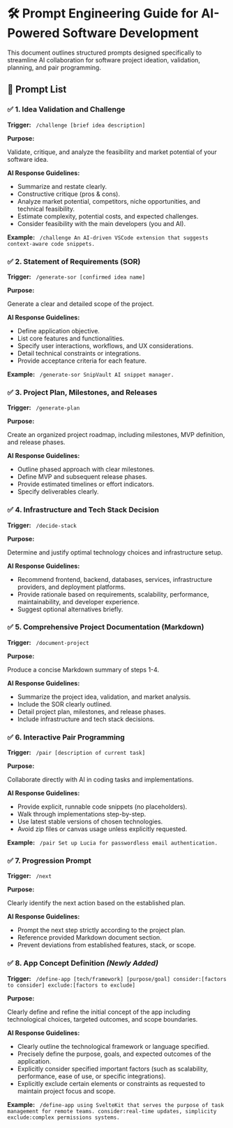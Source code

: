 # 🛠️ **Prompt Engineering Guide for AI-Powered Software Development**

This document outlines structured prompts designed specifically to streamline AI collaboration for software project ideation, validation, planning, and pair programming.

## 🚩 **Prompt List**

### ✅ **1. Idea Validation and Challenge**

**Trigger:** `  /challenge [brief idea description]   `

**Purpose:**

Validate, critique, and analyze the feasibility and market potential of your software idea.

**AI Response Guidelines:**

* Summarize and restate clearly.
* Constructive critique (pros & cons).
* Analyze market potential, competitors, niche opportunities, and technical feasibility.
* Estimate complexity, potential costs, and expected challenges.
* Consider feasibility with the main developers (you and AI).

**Example:** `  /challenge An AI-driven VSCode extension that suggests context-aware code snippets.   `

### ✅ **2. Statement of Requirements (SOR)**

**Trigger:** `  /generate-sor [confirmed idea name]   `

**Purpose:**

Generate a clear and detailed scope of the project.

**AI Response Guidelines:**

* Define application objective.
* List core features and functionalities.
* Specify user interactions, workflows, and UX considerations.
* Detail technical constraints or integrations.
* Provide acceptance criteria for each feature.

**Example:** `  /generate-sor SnipVault AI snippet manager.   `

### ✅ **3. Project Plan, Milestones, and Releases**

**Trigger:** `  /generate-plan   `

**Purpose:**

Create an organized project roadmap, including milestones, MVP definition, and release phases.

**AI Response Guidelines:**

* Outline phased approach with clear milestones.
* Define MVP and subsequent release phases.
* Provide estimated timelines or effort indicators.
* Specify deliverables clearly.

### ✅ **4. Infrastructure and Tech Stack Decision**

**Trigger:** `  /decide-stack   `

**Purpose:**

Determine and justify optimal technology choices and infrastructure setup.

**AI Response Guidelines:**

* Recommend frontend, backend, databases, services, infrastructure providers, and deployment platforms.
* Provide rationale based on requirements, scalability, performance, maintainability, and developer experience.
* Suggest optional alternatives briefly.

### ✅ **5. Comprehensive Project Documentation (Markdown)**

**Trigger:** `  /document-project   `

**Purpose:**

Produce a concise Markdown summary of steps 1-4.

**AI Response Guidelines:**

* Summarize the project idea, validation, and market analysis.
* Include the SOR clearly outlined.
* Detail project plan, milestones, and release phases.
* Include infrastructure and tech stack decisions.

### ✅ **6. Interactive Pair Programming**

**Trigger:** `  /pair [description of current task]   `

**Purpose:**

Collaborate directly with AI in coding tasks and implementations.

**AI Response Guidelines:**

* Provide explicit, runnable code snippets (no placeholders).
* Walk through implementations step-by-step.
* Use latest stable versions of chosen technologies.
* Avoid zip files or canvas usage unless explicitly requested.

**Example:** `  /pair Set up Lucia for passwordless email authentication.   `

### ✅ **7. Progression Prompt**

**Trigger:** `  /next   `

**Purpose:**

Clearly identify the next action based on the established plan.

**AI Response Guidelines:**

* Prompt the next step strictly according to the project plan.
* Reference provided Markdown document section.
* Prevent deviations from established features, stack, or scope.

### ✅ **8. App Concept Definition** *(Newly Added)*

**Trigger:** `  /define-app [tech/framework] [purpose/goal] consider:[factors to consider] exclude:[factors to exclude]   `

**Purpose:**

Clearly define and refine the initial concept of the app including technological choices, targeted outcomes, and scope boundaries.

**AI Response Guidelines:**

* Clearly outline the technological framework or language specified.
* Precisely define the purpose, goals, and expected outcomes of the application.
* Explicitly consider specified important factors (such as scalability, performance, ease of use, or specific integrations).
* Explicitly exclude certain elements or constraints as requested to maintain project focus and scope.

**Example:** `  /define-app using SvelteKit that serves the purpose of task management for remote teams. consider:real-time updates, simplicity exclude:complex permissions systems.   `
